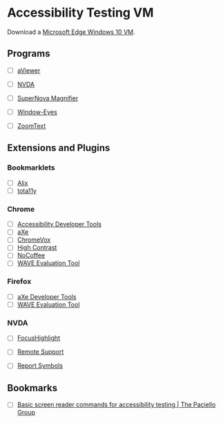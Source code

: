 # Accessibility Testing VM

Download a [Microsoft Edge Windows 10 VM](https://developer.microsoft.com/en-us/microsoft-edge/tools/vms/).


## Programs
- [ ] [aViewer](https://www.paciellogroup.com/resources/aviewer/)
- [ ] [NVDA](https://www.nvaccess.org/)
- [ ] [SuperNova Magnifier](https://yourdolphin.com/supernova-magnifier)
- [ ] [Window-Eyes](http://www.gwmicro.com/Window-Eyes/)
- [ ] [ZoomText](https://www.zoomtext.com/products/zoomtext-magnifierreader/)


## Extensions and Plugins

### Bookmarklets
- [ ] [Alix](https://github.com/ireade/alix)
- [ ] [tota11y](http://khan.github.io/tota11y/)

### Chrome
- [ ] [Accessibility Developer Tools](https://chrome.google.com/webstore/detail/accessibility-developer-t/fpkknkljclfencbdbgkenhalefipecmb?hl=en-US)
- [ ] [aXe](https://chrome.google.com/webstore/detail/axe/lhdoppojpmngadmnindnejefpokejbdd?hl=en-US)
- [ ] [ChromeVox](https://chrome.google.com/webstore/detail/chromevox/kgejglhpjiefppelpmljglcjbhoiplfn)
- [ ] [High Contrast](https://chrome.google.com/webstore/detail/high-contrast/djcfdncoelnlbldjfhinnjlhdjlikmph?hl=en-US)
- [ ] [NoCoffee](https://chrome.google.com/webstore/detail/nocoffee/jjeeggmbnhckmgdhmgdckeigabjfbddl?hl=en-US)
- [ ] [WAVE Evaluation Tool](https://chrome.google.com/webstore/detail/wave-evaluation-tool/jbbplnpkjmmeebjpijfedlgcdilocofh?hl=en-US)

### Firefox
- [ ] [aXe Developer Tools](https://addons.mozilla.org/en-US/firefox/addon/axe-devtools/)
- [ ] [WAVE Evaluation Tool](https://addons.mozilla.org/en-US/firefox/addon/wave-accessibility-tool/)

### NVDA
- [ ] [FocusHighlight](https://addons.nvda-project.org/addons/focusHighlight.en.html)
- [ ] [Remote Support](https://addons.nvda-project.org/addons/nvdaremote.en.html)
- [ ] [Report Symbols](https://addons.nvda-project.org/addons/reportSymbols.en.html)


## Bookmarks
- [ ] [Basic screen reader commands for accessibility testing | The Paciello Group](https://www.paciellogroup.com/blog/2015/01/basic-screen-reader-commands-for-accessibility-testing/)
